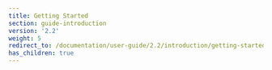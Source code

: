 ```yaml
---
title: Getting Started
section: guide-introduction
version: '2.2'
weight: 5
redirect_to: /documentation/user-guide/2.2/introduction/getting-started/overview
has_children: true
---
```


